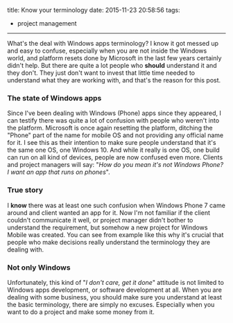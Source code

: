 title: Know your terminology
date: 2015-11-23 20:58:56
tags:
- project management
---
What's the deal with Windows apps terminology? I know it got messed up and easy to confuse, especially when you are not inside the Windows world, and platform resets done by Microsoft in the last few years certainly didn't help. But there are quite a lot people who **should** understand it and they don't. They just don't want to invest that little time needed to understand what they are working with, and that's the reason for this post.
<!--more-->

### The state of Windows apps

Since I've been dealing with Windows (Phone) apps since they appeared, I can testify there was quite a lot of confusion with people who weren't into the platform. Microsoft is once again resetting the platform, ditching the "Phone" part of the name for mobile OS and not providing any official name for it. I see this as their intention to make sure people understand that it's the same one OS, one Windows 10. And while it really is one OS, one build can run on all kind of devices, people are now confused even more. Clients and project managers will say: "*How do you mean it's not Windows Phone? I want an app that runs on phones*".

### True story

I **know** there was at least one such confusion when Windows Phone 7 came around and client wanted an app for it. Now I'm not familiar if the client couldn't communicate it well, or project manager didn't bother to understand the requirement, but somehow a new project for Windows Mobile was created. You can see from example like this why it's crucial that people who make decisions really understand the terminology they are dealing with.

### Not only Windows

Unfortunately, this kind of "*I don't care, get it done*" attitude is not limited to Windows apps development, or software development at all. When you are dealing with some business, you should make sure you understand at least the basic terminology, there are simply no excuses. Especially when you want to do a project and make some money from it.
